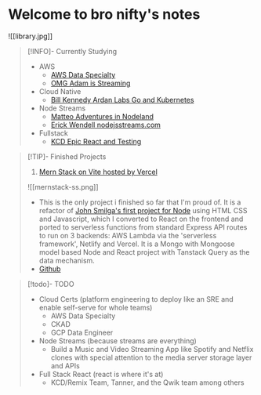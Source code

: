 # Welcome to bro nifty's notes

![[library.jpg]]

> [!INFO]- Currently Studying 
> - AWS
> 	- [AWS Data Specialty](https://learn.acloud.guru/course/312375cd-c136-4f1c-81dc-dbdcfff2d06b/learn/771a3c76-9f3d-4707-8569-6f079aadf379/2cbdeea7-5596-4360-93d3-2088b52b5c15/watch)
> 	- [OMG Adam is Streaming](https://www.twitch.tv/adamdotdev)
> - Cloud Native
> 	- [Bill Kennedy Ardan Labs Go and Kubernetes](https://courses.ardanlabs.com/enrollments)
> - Node Streams 
> 	- [Matteo Adventures in Nodeland](https://nodeland.dev/) 
> 	- [Erick Wendell nodejsstreams.com](https://www.nodejsstreams.com/)
> - Fullstack
> 	- [KCD Epic React and Testing](https://kentcdodds.com/)


> [!TIP]- Finished Projects
> 1) [Mern Stack on Vite hosted by Vercel](http://vite-vercel-opal.vercel.app/ "vite-vercel-opal.vercel.app")
> 
>![[mernstack-ss.png]]
> 
> - This is the only project i finished so far that I'm proud of. It is a refactor of [John Smilga's first project for Node](https://www.youtube.com/watch?v=rltfdjcXjmk) using HTML CSS and Javascript, which I converted to React on the frontend and ported to serverless functions from standard Express API routes to run on 3 backends: AWS Lambda via the 'serverless framework', Netlify and Vercel. It is a Mongo with Mongoose model based Node and React project with Tanstack Query as the data mechanism. 
> - [Github](https://github.com/bronifty/serverless-mern-stack-vite)


> [!todo]- TODO
> - Cloud Certs (platform engineering to deploy like an SRE and enable self-serve for whole teams)
> 	- AWS Data Specialty
> 	- CKAD
> 	- GCP Data Engineer
> - Node Streams (because streams are everything)
> 	- Build a Music and Video Streaming App like Spotify and Netflix clones with special attention to the media server storage layer and APIs
> - Full Stack React (react is where it's at)
> 	- KCD/Remix Team, Tanner, and the Qwik team among others 
> 
